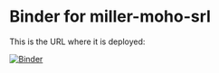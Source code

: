 # Binder for miller-moho-srl


This is the URL where it is deployed:

[![Binder](https://mybinder.org/badge.svg)](https://mybinder.org/v2/gh/lmoresi/miller-moho-binder/master)
